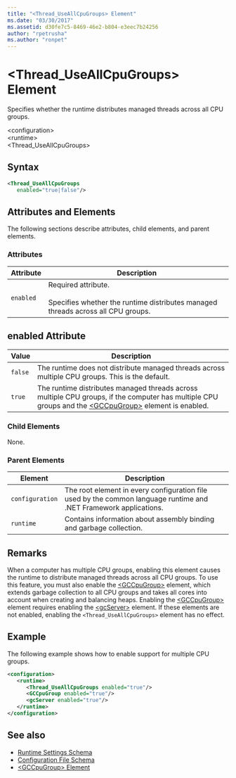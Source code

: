 ```yaml
---
title: "<Thread_UseAllCpuGroups> Element"
ms.date: "03/30/2017"
ms.assetid: d30fe7c5-8469-46e2-b804-e3eec7b24256
author: "rpetrusha"
ms.author: "ronpet"
---
```

# \<Thread_UseAllCpuGroups> Element
Specifies whether the runtime distributes managed threads across all CPU groups.  
  
 \<configuration>  
\<runtime>  
<Thread_UseAllCpuGroups>  
  
## Syntax  
  
```xml
<Thread_UseAllCpuGroups    
   enabled="true|false"/>  
```  
  
## Attributes and Elements  
 The following sections describe attributes, child elements, and parent elements.  
  
### Attributes  
  
|Attribute|Description|  
|---------------|-----------------|  
|`enabled`|Required attribute.<br /><br /> Specifies whether the runtime distributes managed threads across all CPU groups.|  
  
## enabled Attribute  
  
|Value|Description|  
|-----------|-----------------|  
|`false`|The runtime does not distribute managed threads across multiple CPU groups. This is the default.|  
|`true`|The runtime distributes managed threads across multiple CPU groups, if the computer has multiple CPU groups and the [\<GCCpuGroup>](../../../../../docs/framework/configure-apps/file-schema/runtime/gccpugroup-element.md) element is enabled.|  
  
### Child Elements  
 None.  
  
### Parent Elements  
  
|Element|Description|  
|-------------|-----------------|  
|`configuration`|The root element in every configuration file used by the common language runtime and .NET Framework applications.|  
|`runtime`|Contains information about assembly binding and garbage collection.|  
  
## Remarks  
 When a computer has multiple CPU groups, enabling this element causes the runtime to distribute managed threads across all CPU groups. To use this feature, you must also enable the [\<GCCpuGroup>](../../../../../docs/framework/configure-apps/file-schema/runtime/gccpugroup-element.md) element, which extends garbage collection to all CPU groups and takes all cores into account when creating and balancing heaps. Enabling the [\<GCCpuGroup>](../../../../../docs/framework/configure-apps/file-schema/runtime/gccpugroup-element.md) element requires enabling the [\<gcServer>](../../../../../docs/framework/configure-apps/file-schema/runtime/gcserver-element.md) element. If these elements are not enabled, enabling the `<Thread_UseAllCpuGroups>` element has no effect.  
  
## Example  
 The following example shows how to enable support for multiple CPU groups.  
  
```xml  
<configuration>  
   <runtime>  
      <Thread_UseAllCpuGroups enabled="true"/>  
      <GCCpuGroup enabled="true"/>  
      <gcServer enabled="true"/>  
   </runtime>  
</configuration>  
```  
  
## See also
- [Runtime Settings Schema](../../../../../docs/framework/configure-apps/file-schema/runtime/index.md)
- [Configuration File Schema](../../../../../docs/framework/configure-apps/file-schema/index.md)
- [\<GCCpuGroup> Element](../../../../../docs/framework/configure-apps/file-schema/runtime/gccpugroup-element.md)

